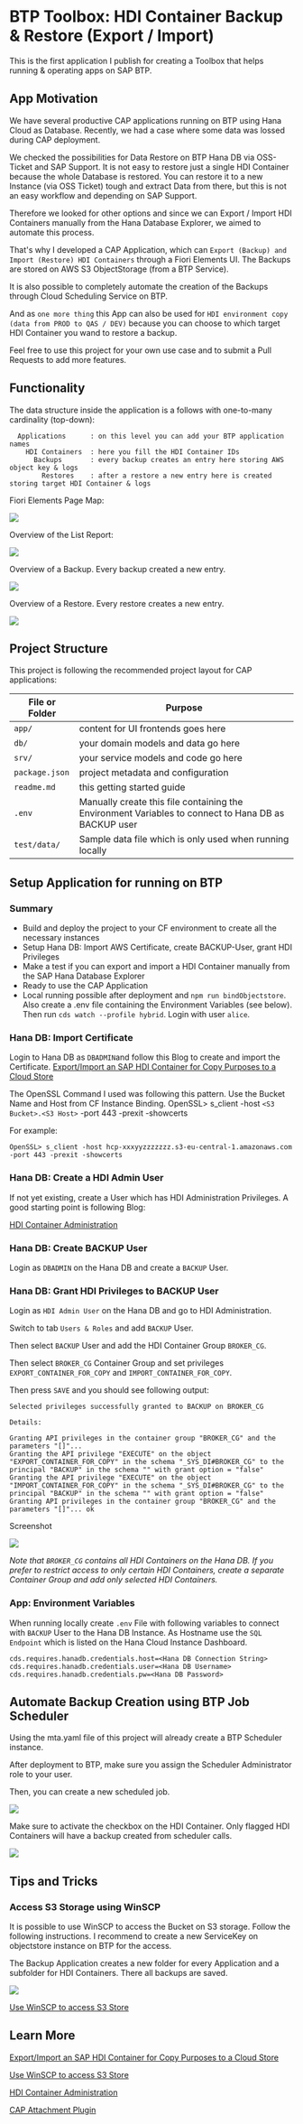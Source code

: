 # BTP Toolbox: HDI Container Backup & Restore (Export / Import)

This is the first application I publish for creating a Toolbox that helps running & operating apps on SAP BTP.

## App Motivation

We have several productive CAP applications running on BTP using Hana Cloud as Database. Recently, we had a case where some data was lossed during CAP deployment. 

We checked the possibilities for Data Restore on BTP Hana DB via OSS-Ticket and SAP Support. It is not easy to restore just a single HDI Container because the whole Database is restored. You can restore it to a new Instance (via OSS Ticket) tough and extract Data from there, but this is not an easy workflow and depending on SAP Support.

Therefore we looked for other options and since we can Export / Import HDI Containers manually from the Hana Database Explorer, we aimed to automate this process.

That's why I developed a CAP Application, which can `Export (Backup) and Import (Restore) HDI Containers` through a Fiori Elements UI. The Backups are stored on AWS S3 ObjectStorage (from a BTP Service). 

It is also possible to completely automate the creation of the Backups through Cloud Scheduling Service on BTP.

And as `one more thing` this App can also be used for `HDI environment copy (data from PROD to QAS / DEV)` because you can choose to which target HDI Container you wand to restore a backup.

Feel free to use this project for your own use case and to submit a Pull Requests to add more features.

## Functionality

The data structure inside the application is a follows with one-to-many cardinality (top-down):
```
  Applications      : on this level you can add your BTP application names
    HDI Containers  : here you fill the HDI Container IDs
      Backups       : every backup creates an entry here storing AWS object key & logs
        Restores    : after a restore a new entry here is created storing target HDI Container & logs
```

Fiori Elements Page Map:

![](README/pagemap.PNG)

Overview of the List Report:

![](README/AppOverview.PNG)

Overview of a Backup. Every backup created a new entry.

![](README/AppBackup.PNG)

Overview of a Restore. Every restore creates a new entry.

![](README/AppRestore.PNG)

## Project Structure

This project is following the recommended project layout for CAP applications:

File or Folder | Purpose
---------|----------
`app/` | content for UI frontends goes here
`db/` | your domain models and data go here
`srv/` | your service models and code go here
`package.json` | project metadata and configuration
`readme.md` | this getting started guide
`.env` | Manually create this file containing the Environment Variables to connect to Hana DB as BACKUP user
`test/data/` | Sample data file which is only used when running locally

## Setup Application for running on BTP

### Summary

- Build and deploy the project to your CF environment to create all the necessary instances
- Setup Hana DB: Import AWS Certificate, create BACKUP-User, grant HDI Privileges
- Make a test if you can export and import a HDI Container manually from the SAP Hana Database Explorer
- Ready to use the CAP Application
- Local running possible after deployment and `npm run bindObjectstore`. Also create a .env file containing the Environment Variables (see below). Then run `cds watch --profile hybrid`. Login with user `alice`.

### Hana DB: Import Certificate
Login to Hana DB as `DBADMIN`and follow this Blog to create and import the Certificate.
[Export/Import an SAP HDI Container for Copy Purposes to a Cloud Store](https://community.sap.com/t5/technology-blogs-by-sap/export-import-an-sap-hdi-container-for-copy-purposes-to-a-cloud-store/ba-p/13559291)

The OpenSSL Command I used was following this pattern. Use the Bucket Name and Host from CF Instance Binding.
OpenSSL> s_client -host `<S3 Bucket>.<S3 Host>` -port 443 -prexit -showcerts

For example:
```
OpenSSL> s_client -host hcp-xxxyyzzzzzzz.s3-eu-central-1.amazonaws.com -port 443 -prexit -showcerts
```

### Hana DB: Create a HDI Admin User

If not yet existing, create a User which has HDI Administration Privileges. A good starting point is following Blog:

[HDI Container Administration](https://github.com/SAP-samples/btp-cap-multitenant-saas/blob/main/docu/4-expert/hdi-container-administration/README.md)

### Hana DB: Create BACKUP User

Login as `DBADMIN` on the Hana DB and create a `BACKUP` User.

### Hana DB: Grant HDI Privileges to BACKUP User

Login as `HDI Admin User` on the Hana DB and go to HDI Administration.

Switch to tab `Users & Roles` and add `BACKUP` User.

Then select `BACKUP` User and add the HDI Container Group `BROKER_CG`.

Then select `BROKER_CG` Container Group and set privileges `EXPORT_CONTAINER_FOR_COPY` and `IMPORT_CONTAINER_FOR_COPY`.

Then press `SAVE` and you should see following output:
```
Selected privileges successfully granted to BACKUP on BROKER_CG

Details:

Granting API privileges in the container group "BROKER_CG" and the parameters "[]"...
Granting the API privilege "EXECUTE" on the object "EXPORT_CONTAINER_FOR_COPY" in the schema "_SYS_DI#BROKER_CG" to the principal "BACKUP" in the schema "" with grant option = "false"
Granting the API privilege "EXECUTE" on the object "IMPORT_CONTAINER_FOR_COPY" in the schema "_SYS_DI#BROKER_CG" to the principal "BACKUP" in the schema "" with grant option = "false"
Granting API privileges in the container group "BROKER_CG" and the parameters "[]"... ok
```

Screenshot

![](README/HDIAdministration.PNG)

*Note that `BROKER_CG` contains all HDI Containers on the Hana DB. If you prefer to restrict access to only certain HDI Containers, create a separate Container Group and add only selected HDI Containers.*


### App: Environment Variables

When running locally create `.env` File with following variables to connect with `BACKUP` User to the Hana DB Instance.
As Hostname use the `SQL Endpoint` which is listed on the Hana Cloud Instance Dashboard.

```
cds.requires.hanadb.credentials.host=<Hana DB Connection String>
cds.requires.hanadb.credentials.user=<Hana DB Username>
cds.requires.hanadb.credentials.pw=<Hana DB Password>
```

## Automate Backup Creation using BTP Job Scheduler

Using the mta.yaml file of this project will already create a BTP Scheduler instance.

After deployment to BTP, make sure you assign the Scheduler Administrator role to your user.

Then, you can create a new scheduled job.

![](README/ScheduledJob.PNG)

Make sure to activate the checkbox on the HDI Container. Only flagged HDI Containers will have a backup created from scheduler calls.

![](README/scheduled_flag.PNG)

## Tips and Tricks

### Access S3 Storage using WinSCP

It is possible to use WinSCP to access the Bucket on S3 storage. Follow the following instructions. I recommend to create a new ServiceKey on objectstore instance on BTP for the access.

The Backup Application creates a new folder for every Application and a subfolder for HDI Containers. There all backups are saved.

![](README/WinSCP.PNG)

[Use WinSCP to access S3 Store](https://community.sap.com/t5/technology-blogs-by-sap/how-to-access-an-btp-object-store-aws-s3-bucket-from-local-desktop/ba-p/13552292)



## Learn More

[Export/Import an SAP HDI Container for Copy Purposes to a Cloud Store](https://community.sap.com/t5/technology-blogs-by-sap/export-import-an-sap-hdi-container-for-copy-purposes-to-a-cloud-store/ba-p/13559291)

[Use WinSCP to access S3 Store](https://community.sap.com/t5/technology-blogs-by-sap/how-to-access-an-btp-object-store-aws-s3-bucket-from-local-desktop/ba-p/13552292)

[HDI Container Administration](https://github.com/SAP-samples/btp-cap-multitenant-saas/blob/main/docu/4-expert/hdi-container-administration/README.md)

[CAP Attachment Plugin](https://github.com/cap-js/attachments/blob/main/README.md)


